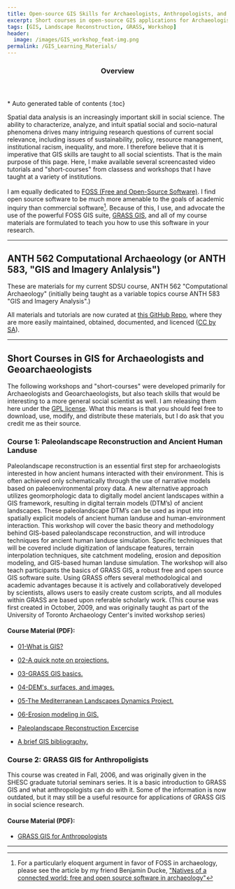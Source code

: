 ```yaml
---
title: Open-source GIS Skills for Archaeologists, Anthropologists, and other Social Scientists
excerpt: Short courses in open-source GIS applications for Archaeologists, Anthropologists, and other Social Scientists. 
tags: [GIS, Landscape Reconstruction, GRASS, Workshop]
header:
  image: /images/GIS_workshop_feat-img.png
permalink: /GIS_Learning_Materials/
---
```


<section id="table-of-contents" class="toc">
  <header>
    <h3>Overview</h3>
  </header>
<div id="drawer" markdown="1">
*  Auto generated table of contents
{:toc}
</div>
</section><!-- /#table-of-contents -->


Spatial data analysis is an increasingly important skill in social science. The ability to characterize, analyze, and intuit spatial social and socio-natural phenomena drives many intriguing research questions of current social relevance, including issues of sustainability, policy, resource management, institutional racism, inequality, and more. I therefore believe that it is imperative that GIS skills are taught to all social scientists. That is the main purpose of this page. Here, I make available several screencasted video tutorials and "short-courses" from classess and workshops that I have taught at a variety of institutions. 
<br><br>
I am equally dedicated to [FOSS (Free and Open-Source Software)](https://www.fsf.org/). I find open source software to be much more amenable to the goals of academic inquiry than commercial software[^1]. Because of this, I use, and advocate the use of the powerful FOSS GIS suite, [GRASS GIS](https://grass.osgeo.org), and all of my course materials are formulated to teach you how to use this software in your research.

---


## ANTH 562 Computational Archaeology (or ANTH 583, "GIS and Imagery Anlalysis")

These are materials for my current SDSU course, ANTH 562 "Computational Archaeology" (initially being taught as a variable topics course ANTH 583 "GIS and Imagery Analysis".)

All materials and tutorials are now curated at [this GitHub Repo](https://github.com/isaacullah/GIS-Projects), where they are more easily maintained, obtained, documented, and licenced ([CC by SA](https://creativecommons.org/licenses/by-nc-sa/4.0/)).

---

## Short Courses in GIS for Archaeologists and Geoarchaeologists

The following workshops and "short-courses" were developed primarily for Archaeologists and Geoarchaeologists, but also teach skills that would be interesting to a more general social scientist as well. I am releasing them here under the [GPL license](https://www.gnu.org/copyleft/gpl.html). What this means is that you should feel free to download, use, modify, and distribute these materials, but I do ask that you credit me as their source.

### Course 1: Paleolandscape Reconstruction and Ancient Human Landuse

Paleolandscape reconstruction is an essential first step for archaeologists interested in how ancient humans interacted with their environment. This is often achieved only schematically through the use of
narrative models based on paleoenvironmental proxy data. A new alternative approach utilizes geomorphologic data to digitally model ancient landscapes within a GIS framework, resulting in digital
terrain models (DTM’s) of ancient landscapes. These paleolandscape DTM’s can be used as input into spatially explicit models of ancient human landuse and human-environment interaction. This workshop will cover the basic theory and methodology behind GIS-based paleolandscape reconstruction, and will introduce techniques for ancient human landuse simulation. Specific techniques that will be covered include digitization of landscape features, terrain interpolation techniques, site catchment modeling, erosion and deposition modeling, and GIS-based human landuse simulation. The workshop will also teach participants the basics of GRASS GIS, a robust free and open source GIS software suite. Using GRASS offers several methodological and academic advantages because it is actively and collaboratively developed by scientists, allows users to easily create custom scripts, and all modules within GRASS are based upon referable scholarly work. (This course was first created in October, 2009, and was originally taught as part of the University of Toronto Archaeology Center's invited workshop series)<br />

#### Course Material (PDF):

* [01-What is GIS?](/GIS_Workshops/01-What_is_GIS.pdf)

* [02-A quick note on projections.](/GIS_Workshops/02-A_Quick_Note_on_Projections.pdf)

* [03-GRASS GIS basics.](/GIS_Workshops/03-GRASS_basics.pdf)

* [04-DEM's, surfaces, and images.](/GIS_Workshops/04-DEMs_surfaces_and_images.pdf)

* [05-The Mediterranean Landscapes Dynamics Project.](/GIS_Workshops/05-Mediterranean_Landscapes_project.pdf)

* [06-Erosion modeling in GIS.](/GIS_Workshops/06-Erosion%20Modeling%20Exercise.pdf)

* [Paleolandscape Reconstruction Excercise](/GIS_Workshop/Paleolandscape%20Reconstruction%20Handout.pdf)

* [A brief GIS bibliography.](/GIS_Workshop/GIS_workshop_bib.pdf)

### Course 2: GRASS GIS for Anthropoligists

This course was created in Fall, 2006, and was originally given in the SHESC graduate tutorial seminars
series. It is a basic introduction to GRASS GIS and what anthropologists can do with it. Some of the information is now outdated, but it may still be a useful resource for applications of GRASS GIS in social science research.

#### Course Material (PDF):

* [GRASS GIS for Anthropologists](/GIS_Workshops/GRASS_GIS_for_Anthropologists.pdf)

---

[^1]: For a particularly eloquent argument in favor of FOSS in archaeology, please see the article by my friend Benjamin Ducke, ["Natives of a connected world: free and open source software in archaeology"](https://www.tandfonline.com/doi/full/10.1080/00438243.2012.743259#.VD7dxHW9-Ak)
